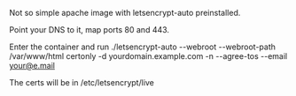 Not so simple apache image with letsencrypt-auto preinstalled.

Point your DNS to it, map ports 80 and 443.

Enter the container and run ./letsencrypt-auto --webroot --webroot-path /var/www/html certonly -d yourdomain.example.com -n --agree-tos --email your@e.mail

The certs will be in /etc/letsencrypt/live
